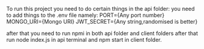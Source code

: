 To run this project you need to do certain things
in the api folder:
you need to add things to the .env file
namely:
PORT={Any port number}
MONGO_URI={Mongo URI}
JWT_SECRET={Any string,randomised is better}

after that you need to run npmi in both api folder and client folders
after that run node index.js in api terminal
and npm start in client folder.